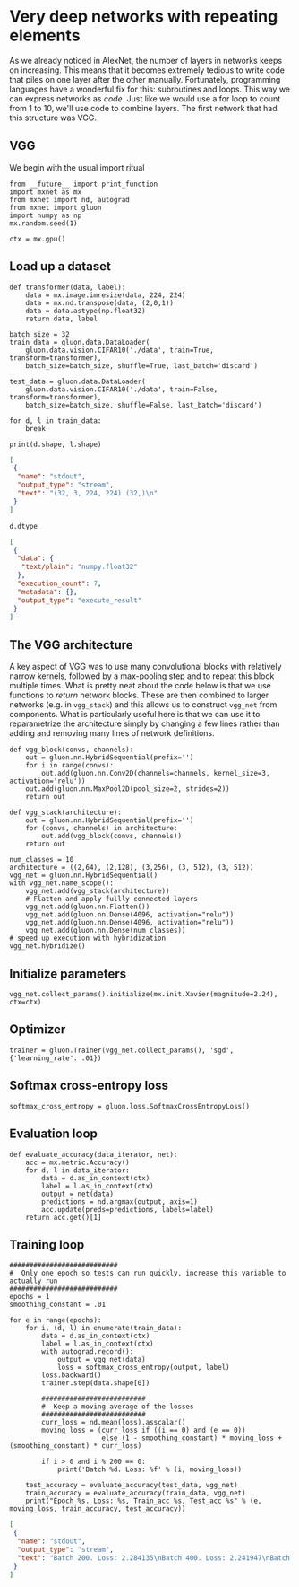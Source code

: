 # Very deep networks with repeating elements

As we already noticed in AlexNet, the number of layers in networks keeps on increasing. This means that it becomes extremely tedious to write code that piles on one layer after the other manually. Fortunately, programming languages have a wonderful fix for this: subroutines and loops. This way we can express networks as *code*. Just like we would use a for loop to count from 1 to 10, we'll use code to combine layers. The first network that had this structure was VGG. 

## VGG

We begin with the usual import ritual

```{.python .input  n=1}
from __future__ import print_function
import mxnet as mx
from mxnet import nd, autograd
from mxnet import gluon
import numpy as np
mx.random.seed(1)
```

```{.python .input  n=2}
ctx = mx.gpu()
```

## Load up a dataset


```{.python .input  n=3}
def transformer(data, label):
    data = mx.image.imresize(data, 224, 224)
    data = mx.nd.transpose(data, (2,0,1))
    data = data.astype(np.float32)
    return data, label
```

```{.python .input  n=4}
batch_size = 32
train_data = gluon.data.DataLoader(
    gluon.data.vision.CIFAR10('./data', train=True, transform=transformer),
    batch_size=batch_size, shuffle=True, last_batch='discard')

test_data = gluon.data.DataLoader(
    gluon.data.vision.CIFAR10('./data', train=False, transform=transformer),
    batch_size=batch_size, shuffle=False, last_batch='discard')
```

```{.python .input  n=5}
for d, l in train_data:
    break
```

```{.python .input  n=6}
print(d.shape, l.shape)
```

```{.json .output n=6}
[
 {
  "name": "stdout",
  "output_type": "stream",
  "text": "(32, 3, 224, 224) (32,)\n"
 }
]
```

```{.python .input  n=7}
d.dtype
```

```{.json .output n=7}
[
 {
  "data": {
   "text/plain": "numpy.float32"
  },
  "execution_count": 7,
  "metadata": {},
  "output_type": "execute_result"
 }
]
```

## The VGG architecture

A key aspect of VGG was to use many convolutional blocks with relatively narrow kernels, followed by a max-pooling step and to repeat this block multiple times. What is pretty neat about the code below is that we use functions to *return* network blocks. These are then combined to larger networks (e.g. in `vgg_stack`) and this allows us to construct `vgg_net` from components. What is particularly useful here is that we can use it to reparametrize the architecture simply by changing a few lines rather than adding and removing many lines of network definitions. 

```{.python .input  n=8}
def vgg_block(convs, channels):
    out = gluon.nn.HybridSequential(prefix='')
    for i in range(convs):
        out.add(gluon.nn.Conv2D(channels=channels, kernel_size=3, activation='relu'))
    out.add(gluon.nn.MaxPool2D(pool_size=2, strides=2))    
    return out

def vgg_stack(architecture):
    out = gluon.nn.HybridSequential(prefix='')
    for (convs, channels) in architecture:
        out.add(vgg_block(convs, channels))
    return out

num_classes = 10
architecture = ((2,64), (2,128), (3,256), (3, 512), (3, 512))
vgg_net = gluon.nn.HybridSequential()
with vgg_net.name_scope():
    vgg_net.add(vgg_stack(architecture))
    # Flatten and apply fullly connected layers
    vgg_net.add(gluon.nn.Flatten())
    vgg_net.add(gluon.nn.Dense(4096, activation="relu"))
    vgg_net.add(gluon.nn.Dense(4096, activation="relu"))
    vgg_net.add(gluon.nn.Dense(num_classes))
# speed up execution with hybridization
vgg_net.hybridize()
```

## Initialize parameters

```{.python .input  n=9}
vgg_net.collect_params().initialize(mx.init.Xavier(magnitude=2.24), ctx=ctx)
```

## Optimizer

```{.python .input  n=10}
trainer = gluon.Trainer(vgg_net.collect_params(), 'sgd', {'learning_rate': .01})
```

## Softmax cross-entropy loss

```{.python .input  n=11}
softmax_cross_entropy = gluon.loss.SoftmaxCrossEntropyLoss()
```

## Evaluation loop

```{.python .input  n=12}
def evaluate_accuracy(data_iterator, net):
    acc = mx.metric.Accuracy()
    for d, l in data_iterator:
        data = d.as_in_context(ctx)
        label = l.as_in_context(ctx)
        output = net(data)
        predictions = nd.argmax(output, axis=1)
        acc.update(preds=predictions, labels=label)
    return acc.get()[1]
```

## Training loop

```{.python .input  n=13}
###########################
#  Only one epoch so tests can run quickly, increase this variable to actually run
###########################
epochs = 1
smoothing_constant = .01

for e in range(epochs):
    for i, (d, l) in enumerate(train_data):
        data = d.as_in_context(ctx)
        label = l.as_in_context(ctx)
        with autograd.record():
            output = vgg_net(data)
            loss = softmax_cross_entropy(output, label)
        loss.backward()
        trainer.step(data.shape[0])
        
        ##########################
        #  Keep a moving average of the losses
        ##########################
        curr_loss = nd.mean(loss).asscalar()
        moving_loss = (curr_loss if ((i == 0) and (e == 0)) 
                       else (1 - smoothing_constant) * moving_loss + (smoothing_constant) * curr_loss)
        
        if i > 0 and i % 200 == 0:
            print('Batch %d. Loss: %f' % (i, moving_loss))
            
    test_accuracy = evaluate_accuracy(test_data, vgg_net)
    train_accuracy = evaluate_accuracy(train_data, vgg_net)
    print("Epoch %s. Loss: %s, Train_acc %s, Test_acc %s" % (e, moving_loss, train_accuracy, test_accuracy))    
```

```{.json .output n=13}
[
 {
  "name": "stdout",
  "output_type": "stream",
  "text": "Batch 200. Loss: 2.284135\nBatch 400. Loss: 2.241947\nBatch 600. Loss: 2.163716\nBatch 800. Loss: 2.142409\nBatch 1000. Loss: 2.189017\nBatch 1200. Loss: 2.090356\nBatch 1400. Loss: 2.002341\nEpoch 0. Loss: 1.9552065177, Train_acc 0.23095390525, Test_acc 0.2265625\n"
 }
]
```

```{.python .input}

```
